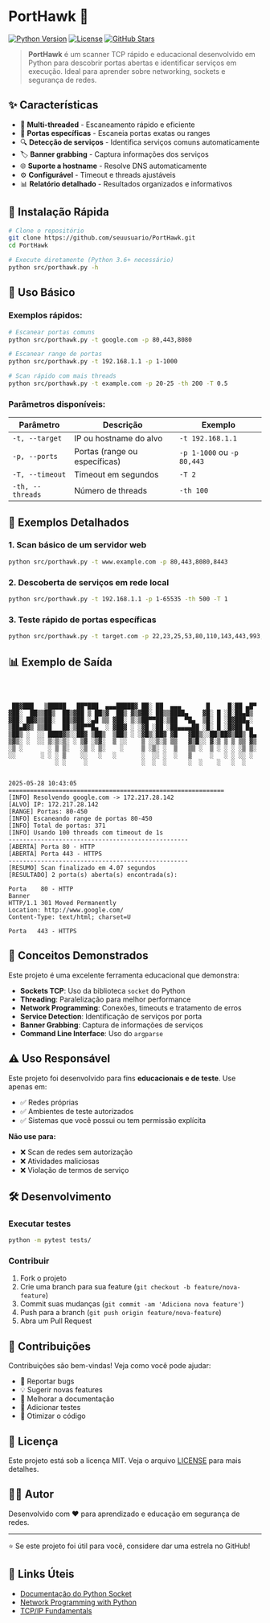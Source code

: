 # PortHawk 🦅

[![Python Version](https://img.shields.io/badge/python-3.6+-blue.svg)](https://python.org)
[![License](https://img.shields.io/badge/license-MIT-green.svg)](LICENSE)
[![GitHub Stars](https://img.shields.io/github/stars/migliatti/PortHawk.svg)](https://github.com/migliatti/PortHawk/stargazers)

> **PortHawk** é um scanner TCP rápido e educacional desenvolvido em Python para descobrir portas abertas e identificar serviços em execução. Ideal para aprender sobre networking, sockets e segurança de redes.

## ✨ Características

- 🚀 **Multi-threaded** - Escaneamento rápido e eficiente
- 🎯 **Portas específicas** - Escaneia portas exatas ou ranges
- 🔍 **Detecção de serviços** - Identifica serviços comuns automaticamente
- 🏷️ **Banner grabbing** - Captura informações dos serviços
- 🌐 **Suporte a hostname** - Resolve DNS automaticamente
- ⚙️ **Configurável** - Timeout e threads ajustáveis
- 📊 **Relatório detalhado** - Resultados organizados e informativos

## 🚀 Instalação Rápida

```bash
# Clone o repositório
git clone https://github.com/seuusuario/PortHawk.git
cd PortHawk

# Execute diretamente (Python 3.6+ necessário)
python src/porthawk.py -h
```

## 📖 Uso Básico

### Exemplos rápidos:

```bash
# Escanear portas comuns
python src/porthawk.py -t google.com -p 80,443,8080

# Escanear range de portas
python src/porthawk.py -t 192.168.1.1 -p 1-1000

# Scan rápido com mais threads
python src/porthawk.py -t example.com -p 20-25 -th 200 -T 0.5
```

### Parâmetros disponíveis:

| Parâmetro | Descrição | Exemplo |
|-----------|-----------|---------|
| `-t, --target` | IP ou hostname do alvo | `-t 192.168.1.1` |
| `-p, --ports` | Portas (range ou específicas) | `-p 1-1000` ou `-p 80,443` |
| `-T, --timeout` | Timeout em segundos | `-T 2` |
| `-th, --threads` | Número de threads | `-th 100` |

## 🎯 Exemplos Detalhados

### 1. Scan básico de um servidor web
```bash
python src/porthawk.py -t www.example.com -p 80,443,8080,8443
```

### 2. Descoberta de serviços em rede local
```bash
python src/porthawk.py -t 192.168.1.1 -p 1-65535 -th 500 -T 1
```

### 3. Teste rápido de portas específicas
```bash
python src/porthawk.py -t target.com -p 22,23,25,53,80,110,143,443,993,995
```

## 📊 Exemplo de Saída

```

         

 ██▓███   ▒█████   ██▀███  ▄▄▄█████▓ ██░ ██  ▄▄▄       █     █░██ ▄█▀
▓██░  ██▒▒██▒  ██▒▓██ ▒ ██▒▓  ██▒ ▓▒▓██░ ██▒▒████▄    ▓█░ █ ░█░██▄█▒ 
▓██░ ██▓▒▒██░  ██▒▓██ ░▄█ ▒▒ ▓██░ ▒░▒██▀▀██░▒██  ▀█▄  ▒█░ █ ░█▓███▄░ 
▒██▄█▓▒ ▒▒██   ██░▒██▀▀█▄  ░ ▓██▓ ░ ░▓█ ░██ ░██▄▄▄▄██ ░█░ █ ░█▓██ █▄ 
▒██▒ ░  ░░ ████▓▒░░██▓ ▒██▒  ▒██▒ ░ ░▓█▒░██▓ ▓█   ▓██▒░░██▒██▓▒██▒ █▄
▒▓▒░ ░  ░░ ▒░▒░▒░ ░ ▒▓ ░▒▓░  ▒ ░░    ▒ ░░▒░▒ ▒▒   ▓▒█░░ ▓░▒ ▒ ▒ ▒▒ ▓▒
░▒ ░       ░ ▒ ▒░   ░▒ ░ ▒░    ░     ▒ ░▒░ ░  ▒   ▒▒ ░  ▒ ░ ░ ░ ░▒ ▒░
░░       ░ ░ ░ ▒    ░░   ░   ░       ░  ░░ ░  ░   ▒     ░   ░ ░ ░░ ░ 
             ░ ░     ░               ░  ░  ░      ░  ░    ░   ░  ░   
                                                                     
              
2025-05-28 10:43:05 
============================================================
[INFO] Resolvendo google.com -> 172.217.28.142
[ALVO] IP: 172.217.28.142
[RANGE] Portas: 80-450
[INFO] Escaneando range de portas 80-450
[INFO] Total de portas: 371
[INFO] Usando 100 threads com timeout de 1s
--------------------------------------------------
[ABERTA] Porta 80 - HTTP
[ABERTA] Porta 443 - HTTPS
--------------------------------------------------
[RESUMO] Scan finalizado em 4.07 segundos
[RESULTADO] 2 porta(s) aberta(s) encontrada(s):

Porta    80 - HTTP           
Banner
HTTP/1.1 301 Moved Permanently
Location: http://www.google.com/
Content-Type: text/html; charset=U

Porta   443 - HTTPS          
```

## 🧠 Conceitos Demonstrados

Este projeto é uma excelente ferramenta educacional que demonstra:

- **Sockets TCP**: Uso da biblioteca `socket` do Python
- **Threading**: Paralelização para melhor performance
- **Network Programming**: Conexões, timeouts e tratamento de erros
- **Service Detection**: Identificação de serviços por porta
- **Banner Grabbing**: Captura de informações de serviços
- **Command Line Interface**: Uso do `argparse`

## ⚠️ Uso Responsável

Este projeto foi desenvolvido para fins **educacionais e de teste**. Use apenas em:

- ✅ Redes próprias
- ✅ Ambientes de teste autorizados
- ✅ Sistemas que você possui ou tem permissão explícita

**Não use para:**
- ❌ Scan de redes sem autorização
- ❌ Atividades maliciosas
- ❌ Violação de termos de serviço

## 🛠️ Desenvolvimento

### Executar testes
```bash
python -m pytest tests/
```

### Contribuir
1. Fork o projeto
2. Crie uma branch para sua feature (`git checkout -b feature/nova-feature`)
3. Commit suas mudanças (`git commit -am 'Adiciona nova feature'`)
4. Push para a branch (`git push origin feature/nova-feature`)
5. Abra um Pull Request

## 🤝 Contribuições

Contribuições são bem-vindas! Veja como você pode ajudar:

- 🐛 Reportar bugs
- 💡 Sugerir novas features
- 📖 Melhorar a documentação
- 🧪 Adicionar testes
- 🔧 Otimizar o código

## 📄 Licença

Este projeto está sob a licença MIT. Veja o arquivo [LICENSE](LICENSE) para mais detalhes.

## 👨‍💻 Autor

Desenvolvido com ❤️ para aprendizado e educação em segurança de redes.

---

⭐ Se este projeto foi útil para você, considere dar uma estrela no GitHub!

## 🔗 Links Úteis

- [Documentação do Python Socket](https://docs.python.org/3/library/socket.html)
- [Network Programming with Python](https://realpython.com/python-sockets/)
- [TCP/IP Fundamentals](https://en.wikipedia.org/wiki/Transmission_Control_Protocol)
